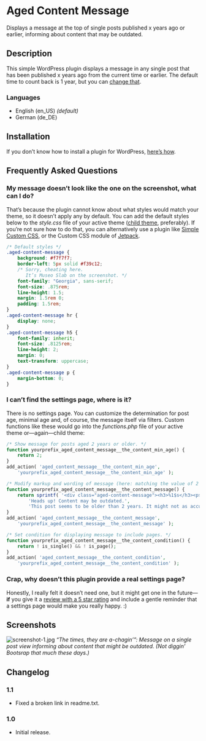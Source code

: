 # Aged Content Message 

Displays a message at the top of single posts published x years ago or earlier, informing about content that may be outdated.

## Description

This simple WordPress plugin displays a message in any single post that has been published x years ago from the current time or earlier. The default time to count back is 1 year, but you can [change that](//wordpress.org/plugins/aged-content-message/faq/).

### Languages

* English (en_US) _(default)_
* German (de_DE)

## Installation

If you don’t know how to install a plugin for WordPress, [here’s how](http://codex.wordpress.org/Managing_Plugins#Installing_Plugins).

## Frequently Asked Questions

### My message doesn’t look like the one on the screenshot, what can I do?

That’s because the plugin cannot know about what styles would match your theme, so it doesn’t apply any by default. You can add the default styles below to the *style.css* file of your active theme ([child theme](//codex.wordpress.org/Child_Themes), preferably). If you’re not sure how to do that, you can alternatively use a plugin like [Simple Custom CSS](//wordpress.org/plugins/simple-custom-css/), or the Custom CSS module of [Jetpack](//wordpress.org/plugins/jetpack/).

```css
/* Default styles */
.aged-content-message {
	background: #f7f7f7;
	border-left: 5px solid #f39c12;
	/* Sorry, cheating here.
	   It’s Museo Slab on the screenshot. */
	font-family: "Georgia", sans-serif;
	font-size: .875rem;
	line-height: 1.5;
	margin: 1.5rem 0;
	padding: 1.5rem;
}
.aged-content-message hr {
	display: none;
}
.aged-content-message h5 {
	font-family: inherit;
	font-size: .8125rem;
	line-height: 2;
	margin: 0;
	text-transform: uppercase;
}
.aged-content-message p {
	margin-bottom: 0;
}
```

### I can’t find the settings page, where is it?

There is no settings page. You can customize the determination for post age, minimal age and, of course, the message itself via filters. Custom functions like these would go into the *functions.php* file of your active theme or—again—child theme:

```php
/* Show message for posts aged 2 years or older. */
function yourprefix_aged_content_message__the_content_min_age() {
	return 2;
}
add_action( 'aged_content_message__the_content_min_age',
	'yourprefix_aged_content_message__the_content_min_age' );

/* Modify markup and wording of message (here: matching the value of 2 years set above). */
function yourprefix_aged_content_message__the_content_message() {
	return sprintf( '<div class="aged-content-message"><h3>%1$s</h3><p><em>%2$s</em></p></div>' . "\n",
		'Heads up! Content may be outdated.',
		'This post seems to be older than 2 years. It might not as accurate as it used to be.' );
}
add_action( 'aged_content_message__the_content_message',
	'yourprefix_aged_content_message__the_content_message' );

/* Set condition for displaying message to include pages. */
function yourprefix_aged_content_message__the_content_condition() {
	return ! is_single() && ! is_page();
}
add_action( 'aged_content_message__the_content_condition',
	'yourprefix_aged_content_message__the_content_condition' );
```

### Crap, why doesn’t this plugin provide a real settings page?

Honestly, I really felt it doesn’t need one, but it might get one in the future—**if** you give it a [review with a 5 star rating](//wordpress.org/support/view/plugin-reviews/aged-content-message) and include a gentle reminder that a settings page would make you really happy. :)

## Screenshots

![screenshot-1.jpg](https://raw.githubusercontent.com/glueckpress/aged-content-message/assets/assets/screenshot-1.jpg)
_“The times, they are a-chagin’”: Message on a single post view informing about content that might be outdated. (Not diggin’ Bootsrap that much these days.)_

## Changelog

### 1.1

* Fixed a broken link in readme.txt.

### 1.0

* Initial release.